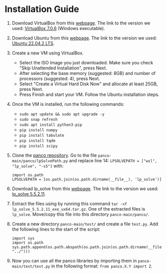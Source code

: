 # Installation Guide

1. Download VirtualBox from this [webpage](https://www.virtualbox.org/wiki/Downloads). The link to the version we used: [VirtualBox 7.0.6](https://download.virtualbox.org/virtualbox/7.0.6/VirtualBox-7.0.6-155176-Win.exe) (Windows executable).

2. Download Ubuntu from this [webpage](https://ubuntu.com/download/desktop). The link to the version we used: [Ubuntu 22.04.2 LTS](https://ubuntu.com/download/desktop/thank-you?version=22.04.2&architecture=amd64).

3. Create a new VM using VirtualBox.
    - Select the ISO Image you just downloaded. Make sure you check "Skip Unattended Installation", press Next.
    - After selecting the base memory (suggested: 8GB) and number of processors (suggested: 4), press Next.
    - Select "Create a Virtual Hard Disk Now" and allocate at least 25GB, press Next.
    - Press Finish and start your VM. Follow the Ubuntu installation steps.

4. Once the VM is installed, run the following commands:
    - ```sudo apt update && sudo apt upgrade -y```
    - ```sudo snap refresh```
    - ```sudo apt install python3-pip```
    - ```pip install numpy```
    - ```pip install tabulate```
    - ```pip install tqdm```
    - ```pip install scipy```

5. Clone the [panco repository](https://github.com/Huawei-Paris-Research-Center/panco). Go to the file ```panco-main/panco/lpSolvePath.py``` and replace line 14: ```LPSOLVEPATH = ["wsl", "lp_solve", "-s5"]``` with:

    ```
    import os.path
    LPSOLVEPATH = [os.path.join(os.path.dirname(__file__), 'lp_solve')]
    ```

6. Download lp_solve from this [webpage](https://sourceforge.net/projects/lpsolve/). The link to the version we used: [lp_solve 5.5.2.11](https://sourceforge.net/projects/lpsolve/files/lpsolve/5.5.2.11/lp_solve_5.5.2.11_exe_ux64.tar.gz/download).

7. Extract the files using by running this command ```tar -xf lp_solve_5.5.2.11_exe_ux64.tar.gz```. One of the extracted files is ```lp_solve```. Move/copy this file into this directory ```panco-main/panco/```.

8. Create a new directory ```panco-main/test/``` and create a file ```test.py```. Add the following lines to the start of the script:

    ```
    import sys
    import os.path
    sys.path.append(os.path.abspath(os.path.join(os.path.dirname(__file__), "../")))
    ```

9. Now you can use all the panco libraries by importing them in ```panco-main/test/test.py``` in the following format: ```from panco.X.Y import Z```.